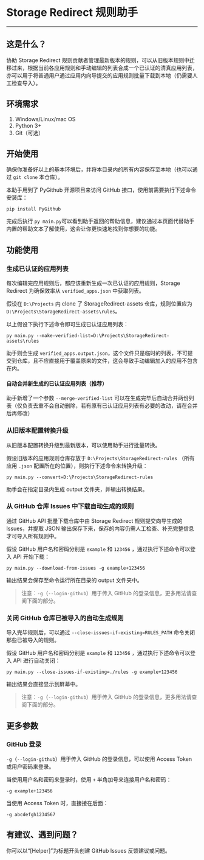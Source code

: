 # Storage Redirect 规则助手
- - - -
## 这是什么？
协助 Storage Redirect 规则贡献者管理最新版本的规则，可以从旧版本规则中迁移过来，根据当前各应用规则和手动编辑的列表合成一个已认证的清真应用列表，亦可以用于将普通用户通过应用内向导提交的应用规则批量下载到本地（仍需要人工检查导入）。

## 环境需求
1. Windows/Linux/mac OS
2. Python 3+
3. Git（可选）

## 开始使用
确保你准备好以上的基本环境后，并将本目录内的所有内容保存至本地（也可以通过 `git clone` 本仓库）。

本助手用到了 PyGithub 开源项目来访问 GitHub 接口，使用前需要执行下述命令安装库：

```
pip install PyGithub
```

完成后执行 `py main.py`可以看到助手返回的帮助信息，建议通过本页面代替助手内置的帮助文本了解使用，这会让你更快速地找到你想要的功能。

## 功能使用
### 生成已认证的应用列表
每次编辑完应用规则后，都应该重新生成一次已认证的应用规则，Storage Redirect 为确保效率从 `verified_apps.json` 中获取列表。

假设在 `D:\Projects` 内 clone 了 StorageRedirect-assets 仓库，规则位置应为 `D:\Projects\StorageRedirect-assets\rules`。

以上假设下执行下述命令即可生成已认证应用列表：
```
py main.py --make-verified-list=D:\Projects\StorageRedirect-assets\rules
```

助手则会生成 `verified_apps.output.json`，这个文件只是临时的列表，不可提交到仓库，且不应直接用于覆盖原来的文件，这会导致手动编辑加入的应用不包含在内。

#### 自动合并新生成的已认证应用列表（推荐）
助手新增了一个参数 `--merge-verified-list` 可以在生成完毕后自动合并两份列表（仅负责去重不会自动删除，若有原有已认证应用列表有必要的改动，请在合并后再修改）

### 从旧版本配置转换升级
从旧版本配置转换升级到最新版本，可以使用助手进行批量转换。

假设旧版本的应用规则仓库存放于 `D:\Projects\StorageRedirect-rules` （所有应用 `.json` 配置所在的位置），则执行下述命令来转换升级：
```
py main.py --convert=D:\Projects\StorageRedirect-rules
```

助手会在指定目录内生成 output 文件夹，并输出转换结果。

### 从 GitHub 仓库 Issues 中下载自动生成的规则
通过 GitHub API 批量下载仓库中由 Storage Redirect 规则提交向导生成的 Issues，并提取 JSON 输出保存下来，保存的内容仍需人工检查、补充完整信息才可导入所有规则中。

假设 GitHub 用户名和密码分别是 `example` 和 `123456` ，通过执行下述命令可以登入 API 开始下载：
```
py main.py --download-from-issues -g example+123456
```

输出结果会保存至命令运行所在目录的 output 文件夹中。

> 注意：`-g`（`--login-github`）用于传入 GitHub 的登录信息，更多用法请查阅下面的部分。

### 关闭 GitHub 仓库已被导入的自动生成规则
导入完毕规则后，可以通过 `--close-issues-if-existing=RULES_PATH` 命令关闭那些已被导入的规则。

假设 GitHub 用户名和密码分别是 `example` 和 `123456` ，通过执行下述命令可以登入 API 进行自动关闭：
```
py main.py --close-issues-if-existing=./rules -g example+123456
```

输出结果会直接显示到屏幕中。

> 注意：`-g`（`--login-github`）用于传入 GitHub 的登录信息，更多用法请查阅下面的部分。

## 更多参数
### GitHub 登录

`-g`（`--login-github`）用于传入 GitHub 的登录信息，可以使用 Access Token 或用户密码来登录。

当使用用户名和密码来登录时，使用 `+` 半角加号来连接用户名和密码：
```
-g example+123456
```

当使用 Access Token 时，直接接在后面：
```
-g abcdefgh1234567
```

## 有建议、遇到问题？
你可以以“[Helper]”为标题开头创建 GitHub Issues 反馈建议或问题。